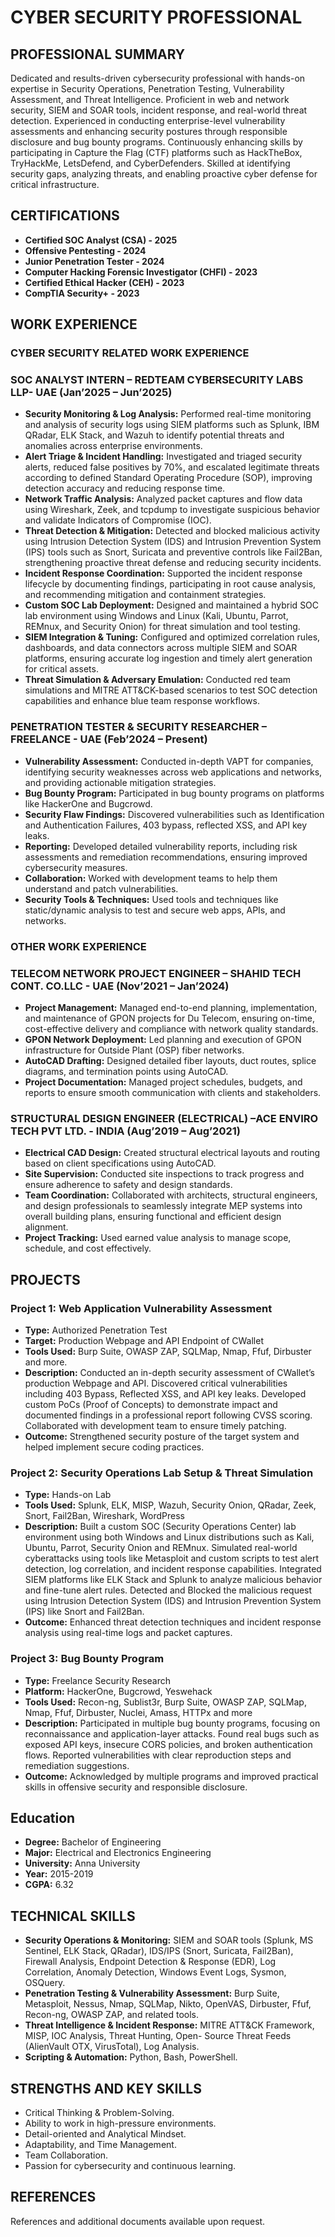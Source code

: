 # CYBER SECURITY PROFESSIONAL

## PROFESSIONAL SUMMARY
Dedicated and results-driven cybersecurity professional with hands-on expertise in Security Operations, Penetration Testing, Vulnerability Assessment, and Threat Intelligence. Proficient in web and network security, SIEM and SOAR tools, incident response, and real-world threat detection. Experienced in conducting enterprise-level vulnerability assessments and enhancing security postures through responsible disclosure and bug bounty programs. Continuously enhancing skills by participating in Capture the Flag (CTF) platforms such as HackTheBox, TryHackMe, LetsDefend, and CyberDefenders. Skilled at identifying security gaps, analyzing threats, and enabling proactive cyber defense for critical infrastructure.

## CERTIFICATIONS
- **Certified SOC Analyst (CSA) - 2025**
- **Offensive Pentesting - 2024**
- **Junior Penetration Tester - 2024**
- **Computer Hacking Forensic Investigator (CHFI) - 2023**
- **Certified Ethical Hacker (CEH) - 2023**
- **CompTIA Security+ - 2023**

## WORK EXPERIENCE
### CYBER SECURITY RELATED WORK EXPERIENCE
### SOC ANALYST INTERN – REDTEAM CYBERSECURITY LABS LLP- UAE (Jan’2025 – Jun’2025)
- **Security Monitoring & Log Analysis:** Performed real-time monitoring and analysis of security logs using SIEM platforms such as Splunk, IBM QRadar, ELK Stack, and Wazuh to identify potential threats and anomalies across enterprise environments.
- **Alert Triage & Incident Handling:** Investigated and triaged security alerts, reduced false positives by 70%, and escalated legitimate threats according to defined Standard Operating Procedure (SOP), improving detection accuracy and reducing response time.
- **Network Traffic Analysis:** Analyzed packet captures and flow data using Wireshark, Zeek, and tcpdump to investigate suspicious behavior and validate Indicators of Compromise (IOC).
- **Threat Detection & Mitigation:** Detected and blocked malicious activity using Intrusion Detection System (IDS) and Intrusion Prevention System (IPS) tools such as Snort, Suricata and preventive controls like Fail2Ban, strengthening proactive threat defense and reducing security incidents.
- **Incident Response Coordination:** Supported the incident response lifecycle by documenting findings, participating in root cause analysis, and recommending mitigation and containment strategies.
- **Custom SOC Lab Deployment:** Designed and maintained a hybrid SOC lab environment using Windows and Linux (Kali, Ubuntu, Parrot, REMnux, and Security Onion) for threat simulation and tool testing.
- **SIEM Integration & Tuning:** Configured and optimized correlation rules, dashboards, and data connectors across multiple SIEM and SOAR platforms, ensuring accurate log ingestion and timely alert generation for critical assets.
- **Threat Simulation & Adversary Emulation:** Conducted red team simulations and MITRE ATT&CK-based scenarios to test SOC detection capabilities and enhance blue team response workflows.

### PENETRATION TESTER & SECURITY RESEARCHER – FREELANCE - UAE (Feb’2024 – Present)
- **Vulnerability Assessment:** Conducted in-depth VAPT for companies, identifying security weaknesses across web applications and networks, and providing actionable mitigation strategies.
- **Bug Bounty Program:** Participated in bug bounty programs on platforms like HackerOne and Bugcrowd.
- **Security Flaw Findings:** Discovered vulnerabilities such as Identification and Authentication Failures, 403 bypass, reflected XSS, and API key leaks.
- **Reporting:** Developed detailed vulnerability reports, including risk assessments and remediation recommendations, ensuring improved cybersecurity measures.
- **Collaboration:** Worked with development teams to help them understand and patch vulnerabilities.
- **Security Tools & Techniques:** Used tools and techniques like static/dynamic analysis to test and secure web apps, APIs, and networks.

### OTHER WORK EXPERIENCE
### TELECOM NETWORK PROJECT ENGINEER – SHAHID TECH CONT. CO.LLC - UAE (Nov’2021 – Jan’2024)
- **Project Management:** Managed end-to-end planning, implementation, and maintenance of GPON projects for Du Telecom, ensuring on-time, cost-effective delivery and compliance with network quality standards.
- **GPON Network Deployment:** Led planning and execution of GPON infrastructure for Outside Plant (OSP) fiber networks.
- **AutoCAD Drafting:** Designed detailed fiber layouts, duct routes, splice diagrams, and termination points using AutoCAD.
- **Project Documentation:** Managed project schedules, budgets, and reports to ensure smooth communication with clients and stakeholders.

### STRUCTURAL DESIGN ENGINEER (ELECTRICAL) –ACE ENVIRO TECH PVT LTD. - INDIA (Aug’2019 – Aug’2021)
- **Electrical CAD Design:** Created structural electrical layouts and routing based on client specifications using AutoCAD.
- **Site Supervision:** Conducted site inspections to track progress and ensure adherence to safety and design standards.
- **Team Coordination:** Collaborated with architects, structural engineers, and design professionals to seamlessly integrate MEP systems into overall building plans, ensuring functional and efficient design alignment.
- **Project Tracking:** Used earned value analysis to manage scope, schedule, and cost effectively.

## PROJECTS
### **Project 1:** Web Application Vulnerability Assessment
- **Type:** Authorized Penetration Test
- **Target:** Production Webpage and API Endpoint of CWallet
- **Tools Used:** Burp Suite, OWASP ZAP, SQLMap, Nmap, Ffuf, Dirbuster and more.
- **Description:**
Conducted an in-depth security assessment of CWallet’s production Webpage and API. Discovered critical vulnerabilities including 403 Bypass, Reflected XSS, and API key leaks. Developed custom PoCs (Proof of Concepts) to demonstrate impact and documented findings in a professional report following CVSS scoring. Collaborated with development team to ensure timely patching.
- **Outcome:** Strengthened security posture of the target system and helped implement secure coding practices.

### **Project 2:** Security Operations Lab Setup & Threat Simulation
- **Type:** Hands-on Lab
- **Tools Used:** Splunk, ELK, MISP, Wazuh, Security Onion, QRadar, Zeek, Snort, Fail2Ban, Wireshark, WordPress
- **Description:**
Built a custom SOC (Security Operations Center) lab environment using both Windows and Linux distributions such as Kali, Ubuntu, Parrot, Security Onion and REMnux. Simulated real-world cyberattacks using tools like Metasploit and custom scripts to test alert detection, log correlation, and incident response capabilities. Integrated SIEM platforms like ELK Stack and Splunk to analyze malicious behavior and fine-tune alert rules. Detected and Blocked the malicious request using Intrusion Detection System (IDS) and Intrusion Prevention System (IPS) like Snort and Fail2Ban.
- **Outcome:** Enhanced threat detection techniques and incident response analysis using real-time logs and packet captures.

### **Project 3:** Bug Bounty Program
- **Type:** Freelance Security Research
- **Platform:** HackerOne, Bugcrowd, Yeswehack
- **Tools Used:** Recon-ng, Sublist3r, Burp Suite, OWASP ZAP, SQLMap, Nmap, Ffuf, Dirbuster, Nuclei, Amass, HTTPx and more
- **Description:**
Participated in multiple bug bounty programs, focusing on reconnaissance and application-layer attacks. Found real bugs such as exposed API keys, insecure CORS policies, and broken authentication flows. Reported vulnerabilities with clear reproduction steps and remediation suggestions.
- **Outcome:** Acknowledged by multiple programs and improved practical skills in offensive security and responsible disclosure.

## Education
- **Degree:** Bachelor of Engineering
- **Major:** Electrical and Electronics Engineering
- **University:** Anna University
- **Year:** 2015-2019
- **CGPA:** 6.32

## TECHNICAL SKILLS
- **Security Operations & Monitoring:** SIEM and SOAR tools (Splunk, MS Sentinel, ELK Stack, QRadar), IDS/IPS (Snort, Suricata, Fail2Ban), Firewall Analysis, Endpoint Detection & Response (EDR), Log Correlation, Anomaly Detection, Windows Event Logs, Sysmon, OSQuery.
- **Penetration Testing & Vulnerability Assessment:** Burp Suite, Metasploit, Nessus, Nmap, SQLMap, Nikto, OpenVAS, Dirbuster, Ffuf, Recon-ng, OWASP ZAP, and related tools.
- **Threat Intelligence & Incident Response:** MITRE ATT&CK Framework, MISP, IOC Analysis, Threat Hunting, Open- Source Threat Feeds (AlienVault OTX, VirusTotal), Log Analysis.
- **Scripting & Automation:** Python, Bash, PowerShell.

## STRENGTHS AND KEY SKILLS
- Critical Thinking & Problem-Solving.
- Ability to work in high-pressure environments.
- Detail-oriented and Analytical Mindset.
- Adaptability, and Time Management.
- Team Collaboration.
- Passion for cybersecurity and continuous learning.

## REFERENCES
References and additional documents available upon request.
